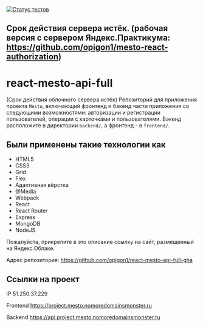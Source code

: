 [![Статус тестов](../../actions/workflows/tests.yml/badge.svg)](../../actions/workflows/tests.yml)

## Срок действия сервера истёк. (рабочая версия с сервером Яндекс.Практикума: <a href="https://github.com/opigon1/mesto-react-authorization">https://github.com/opigon1/mesto-react-authorization</a>)

# react-mesto-api-full

(Срок действия облочного сервера истёк)
Репозиторий для приложения проекта `Mesto`, включающий фронтенд и бэкенд части приложения со следующими возможностями: авторизации и регистрации пользователей, операции с карточками и пользователями. Бэкенд расположите в директории `backend/`, а фронтенд - в `frontend/`.

<h2>Были применены такие технологии как</h2>
<ul>
  <li>HTML5</li>
  <li>CSS3</li>
  <li>Grid</li>
  <li>Flex</li>
  <li>Адаптивная вёрстка</li>
  <li>@Media</li>
  <li>Webpack</li>
  <li>React</li>
  <li>React Router</li>
  <li>Express</li>
<li>MongoDB</li>
<li>NodeJS</li>
</ul>
  
Пожалуйста, прикрепите в это описание ссылку на сайт, размещенный на Яндекс.Облаке.

Адрес репозитория: https://github.com/opigon1/react-mesto-api-full-gha

## Ссылки на проект

IP 51.250.37.229

Frontend https://project.mesto.nomoredomainsmonster.ru

Backend https://api.project.mesto.nomoredomainsmonster.ru
